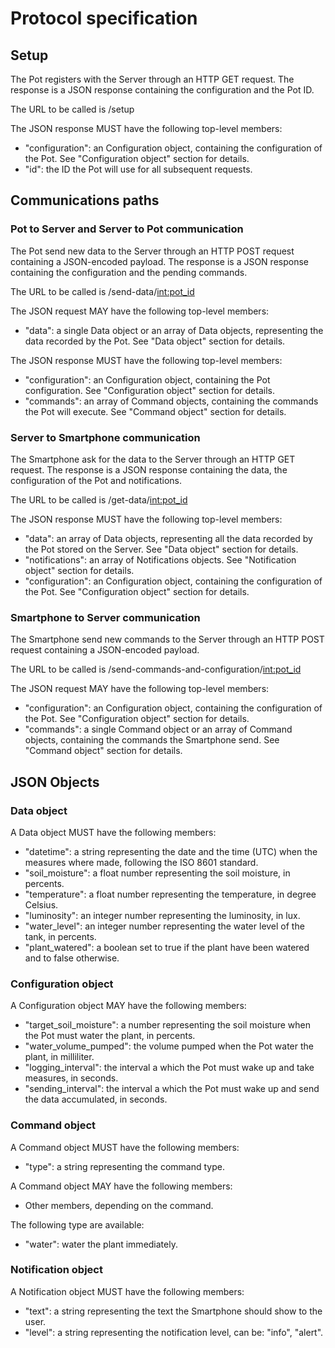 # Protocol specification

## Setup

The Pot registers with the Server through an HTTP GET request. The response is a JSON response containing the configuration and the Pot ID.

The URL to be called is /setup

The JSON response MUST have the following top-level members:
 - "configuration": an Configuration object, containing the configuration of the Pot. See "Configuration object" section for details.
 - "id": the ID the Pot will use for all subsequent requests.

## Communications paths

### Pot to Server and Server to Pot communication

The Pot send new data to the Server through an HTTP POST request containing a JSON-encoded payload. The response is a JSON response containing the configuration and the pending commands.

The URL to be called is /send-data/<int:pot_id>

The JSON request MAY have the following top-level members:
 - "data": a single Data object or an array of Data objects, representing the data recorded by the Pot. See "Data object" section for details.

The JSON response MUST have the following top-level members:
 - "configuration": an Configuration object, containing the Pot configuration. See "Configuration object" section for details.
 - "commands": an array of Command objects, containing the commands the Pot will execute. See "Command object" section for details.

### Server to Smartphone communication

The Smartphone ask for the data to the Server through an HTTP GET request. The response is a JSON response containing the data, the configuration of the Pot and notifications.

The URL to be called is /get-data/<int:pot_id>

The JSON response MUST have the following top-level members:
 - "data": an array of Data objects, representing all the data recorded by the Pot stored on the Server. See "Data object" section for details.
 - "notifications": an array of Notifications objects. See "Notification object" section for details.
 - "configuration": an Configuration object, containing the configuration of the Pot. See "Configuration object" section for details.

### Smartphone to Server communication

The Smartphone send new commands to the Server through an HTTP POST request containing a JSON-encoded payload.

The URL to be called is /send-commands-and-configuration/<int:pot_id>

The JSON request MAY have the following top-level members:
 - "configuration": an Configuration object, containing the configuration of the Pot. See "Configuration object" section for details.
 - "commands": a single Command object or an array of Command objects, containing the commands the Smartphone send. See "Command object" section for details.

## JSON Objects

### Data object

A Data object MUST have the following members:
 - "datetime": a string representing the date and the time (UTC) when the measures where made, following the ISO 8601 standard.
 - "soil_moisture": a float number representing the soil moisture, in percents.
 - "temperature": a float number representing the temperature, in degree Celsius.
 - "luminosity": an integer number representing the luminosity, in lux.
 - "water_level": an integer number representing the water level of the tank, in percents.
 - "plant_watered": a boolean set to true if the plant have been watered and to false otherwise.

### Configuration object

A Configuration object MAY have the following members:
 - "target_soil_moisture": a number representing the soil moisture when the Pot must water the plant, in percents.
 - "water_volume_pumped": the volume pumped when the Pot water the plant, in milliliter.
 - "logging_interval": the interval a which the Pot must wake up and take measures, in seconds.
 - "sending_interval": the interval a which the Pot must wake up and send the data accumulated, in seconds.

### Command object

A Command object MUST have the following members:
 - "type": a string representing the command type.

A Command object MAY have the following members:
 - Other members, depending on the command.

The following type are available:
 - "water": water the plant immediately.

### Notification object

A Notification object MUST have the following members:
 - "text": a string representing the text the Smartphone should show to the user.
 - "level": a string representing the notification level, can be: "info", "alert".
